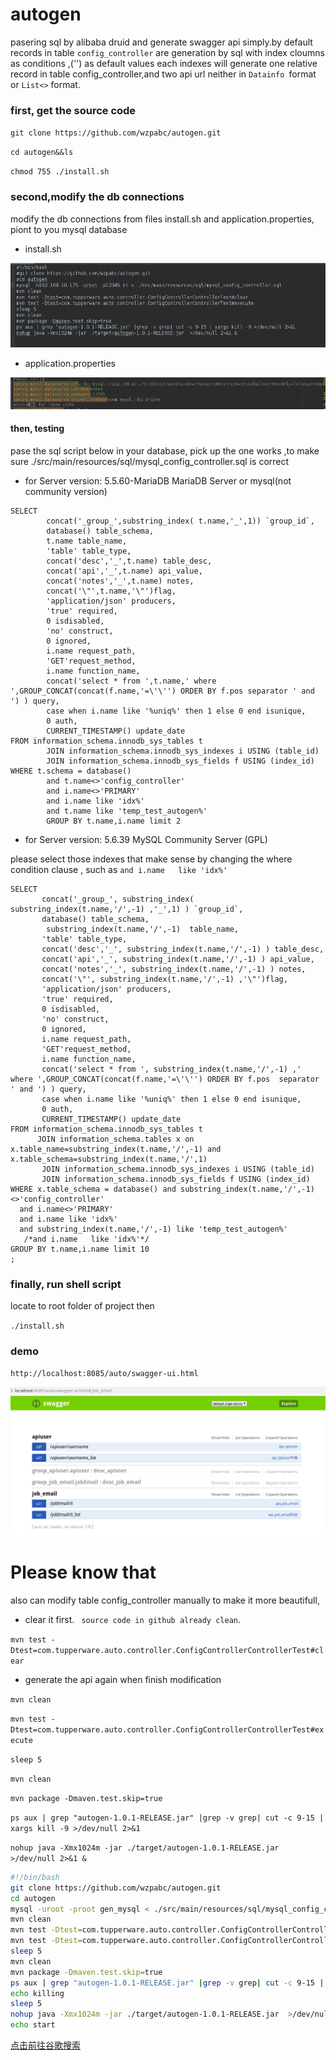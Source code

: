 # autogen
pasering sql by alibaba druid and generate swagger api simply.by default records in table `config_controller` are generation by sql with index cloumns as conditions ,('') as default values
each indexes will generate one relative record in table config_controller,and two api url neither in `Datainfo `format or `List<>` format.
### first, get the source code
`git clone https://github.com/wzpabc/autogen.git`

`cd autogen&&ls`

`chmod 755 ./install.sh`

### second,modify the db connections 

modify the db connections from files install.sh and application.properties, piont to you mysql database

* install.sh

![Image text](images/snapshot5.png)
* application.properties 

![Image text](images/snapshot6.png)

#### then, testing 

pase the sql script below in your database, pick up the one works ,to make sure ./src/main/resources/sql/mysql_config_controller.sql is correct

* for Server version: 5.5.60-MariaDB MariaDB Server or mysql(not community version)
```mysql
SELECT
        concat('_group_',substring_index( t.name,'_',1)) `group_id`,
        database() table_schema,
        t.name table_name,
        'table' table_type,
        concat('desc','_',t.name) table_desc,
        concat('api','_',t.name) api_value,
        concat('notes','_',t.name) notes,
        concat('\"',t.name,'\"')flag,
        'application/json' producers,
        'true' required,
        0 isdisabled,
        'no' construct,
        0 ignored,
        i.name request_path,
        'GET'request_method,
        i.name function_name,
        concat('select * from ',t.name,' where ',GROUP_CONCAT(concat(f.name,'=\'\'') ORDER BY f.pos separator ' and ') ) query,
        case when i.name like '%uniq%' then 1 else 0 end isunique,
        0 auth,
        CURRENT_TIMESTAMP() update_date
FROM information_schema.innodb_sys_tables t
        JOIN information_schema.innodb_sys_indexes i USING (table_id)
        JOIN information_schema.innodb_sys_fields f USING (index_id)
WHERE t.schema = database()
        and t.name<>'config_controller'
        and i.name<>'PRIMARY'
        and i.name like 'idx%'
        and t.name like 'temp_test_autogen%'
        GROUP BY t.name,i.name limit 2
```
* for Server version: 5.6.39 MySQL Community Server (GPL)

please select those indexes that make sense by changing the where condition clause , such as `and i.name   like 'idx%'`
```mysql
SELECT
       concat('_group_', substring_index( substring_index(t.name,'/',-1) ,'_',1) ) `group_id`,
       database() table_schema,
        substring_index(t.name,'/',-1)  table_name,
       'table' table_type,
       concat('desc','_', substring_index(t.name,'/',-1) ) table_desc,
       concat('api','_', substring_index(t.name,'/',-1) ) api_value,
       concat('notes','_', substring_index(t.name,'/',-1) ) notes,
       concat('\"', substring_index(t.name,'/',-1) ,'\"')flag,
       'application/json' producers,
       'true' required,
       0 isdisabled,
       'no' construct,
       0 ignored,
       i.name request_path,
       'GET'request_method,
       i.name function_name,
       concat('select * from ', substring_index(t.name,'/',-1) ,' where ',GROUP_CONCAT(concat(f.name,'=\'\'') ORDER BY f.pos  separator ' and ') ) query,
       case when i.name like '%uniq%' then 1 else 0 end isunique,
       0 auth,
       CURRENT_TIMESTAMP() update_date
FROM information_schema.innodb_sys_tables t
	  JOIN information_schema.tables x on x.table_name=substring_index(t.name,'/',-1) and x.table_schema=substring_index(t.name,'/',1)
       JOIN information_schema.innodb_sys_indexes i USING (table_id)
       JOIN information_schema.innodb_sys_fields f USING (index_id)
WHERE x.table_schema = database() and substring_index(t.name,'/',-1) <>'config_controller'
  and i.name<>'PRIMARY'
  and i.name like 'idx%'
  and substring_index(t.name,'/',-1) like 'temp_test_autogen%'
   /*and i.name   like 'idx%'*/
GROUP BY t.name,i.name limit 10
;
```

### finally, run shell script 

locate to root folder of project then

`./install.sh`

### demo

`http://localhost:8085/auto/swagger-ui.html`

![Image text](images/snapshot7.png)

# Please know that

also can modify table config_controller manually to make it more beautifull,

* clear it first. ` source code in github already clean`.

`mvn test -Dtest=com.tupperware.auto.controller.ConfigControllerControllerTest#clear`

* generate the api again when finish modification

`mvn clean`

`mvn test -Dtest=com.tupperware.auto.controller.ConfigControllerControllerTest#execute`

`sleep 5`

`mvn clean`

`mvn package -Dmaven.test.skip=true`

`ps aux | grep "autogen-1.0.1-RELEASE.jar" |grep -v grep| cut -c 9-15 | xargs kill -9 >/dev/null 2>&1`

`nohup java -Xmx1024m -jar ./target/autogen-1.0.1-RELEASE.jar  >/dev/null 2>&1 &`

```bash
#!/bin/bash
git clone https://github.com/wzpabc/autogen.git
cd autogen
mysql -uroot -proot gen_mysql < ./src/main/resources/sql/mysql_config_controller.sql
mvn clean
mvn test -Dtest=com.tupperware.auto.controller.ConfigControllerControllerTest#clear
mvn test -Dtest=com.tupperware.auto.controller.ConfigControllerControllerTest#execute
sleep 5
mvn clean
mvn package -Dmaven.test.skip=true
ps aux | grep "autogen-1.0.1-RELEASE.jar" |grep -v grep| cut -c 9-15 | xargs kill -9 >/dev/null 2>&1
echo killing
sleep 5
nohup java -Xmx1024m -jar ./target/autogen-1.0.1-RELEASE.jar  >/dev/null 2>&1 &
echo start


```
[点击前往谷歌搜索](https://www.google.com.hk/)
 